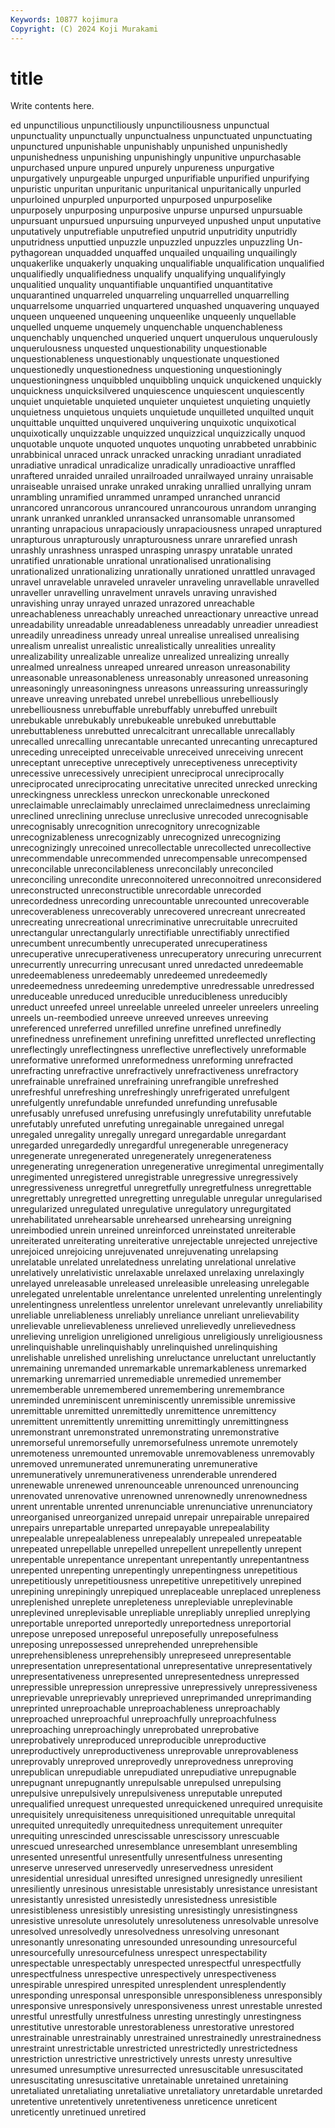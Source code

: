 ```yaml
---
Keywords: 10877 kojimura
Copyright: (C) 2024 Koji Murakami
---
```


# title

Write contents here.



ed unpunctilious unpunctiliously unpunctiliousness unpunctual unpunctuality unpunctually unpunctualness unpunctuated
unpunctuating unpunctured unpunishable unpunishably unpunished unpunishedly unpunishedness unpunishing unpunishingly unpunitive
unpurchasable unpurchased unpure unpured unpurely unpureness unpurgative unpurgatively unpurgeable unpurged
unpurifiable unpurified unpurifying unpuristic unpuritan unpuritanic unpuritanical unpuritanically unpurled unpurloined
unpurpled unpurported unpurposed unpurposelike unpurposely unpurposing unpurposive unpurse unpursed unpursuable
unpursuant unpursued unpursuing unpurveyed unpushed unput unputative unputatively unputrefiable unputrefied
unputrid unputridity unputridly unputridness unputtied unpuzzle unpuzzled unpuzzles unpuzzling Un-pythagorean
unquadded unquaffed unquailed unquailing unquailingly unquakerlike unquakerly unquaking unqualifiable unqualification
unqualified unqualifiedly unqualifiedness unqualify unqualifying unqualifyingly unqualitied unquality unquantifiable unquantified
unquantitative unquarantined unquarreled unquarreling unquarrelled unquarrelling unquarrelsome unquarried unquartered unquashed
unquavering unquayed unqueen unqueened unqueening unqueenlike unqueenly unquellable unquelled unqueme
unquemely unquenchable unquenchableness unquenchably unquenched unqueried unquert unquerulous unquerulously unquerulousness
unquested unquestionability unquestionable unquestionableness unquestionably unquestionate unquestioned unquestionedly unquestionedness unquestioning
unquestioningly unquestioningness unquibbled unquibbling unquick unquickened unquickly unquickness unquicksilvered unquiescence
unquiescent unquiescently unquiet unquietable unquieted unquieter unquietest unquieting unquietly unquietness
unquietous unquiets unquietude unquilleted unquilted unquit unquittable unquitted unquivered unquivering
unquixotic unquixotical unquixotically unquizzable unquizzed unquizzical unquizzically unquod unquotable unquote
unquoted unquotes unquoting unrabbeted unrabbinic unrabbinical unraced unrack unracked unracking
unradiant unradiated unradiative unradical unradicalize unradically unradioactive unraffled unraftered unraided
unrailed unrailroaded unrailwayed unrainy unraisable unraiseable unraised unrake unraked unraking
unrallied unrallying unram unrambling unramified unrammed unramped unranched unrancid unrancored
unrancorous unrancoured unrancourous unrandom unranging unrank unranked unrankled unransacked unransomable
unransomed unranting unrapacious unrapaciously unrapaciousness unraped unraptured unrapturous unrapturously unrapturousness
unrare unrarefied unrash unrashly unrashness unrasped unrasping unraspy unratable unrated
unratified unrationable unrational unrationalised unrationalising unrationalized unrationalizing unrationally unrationed unrattled
unravaged unravel unravelable unraveled unraveler unraveling unravellable unravelled unraveller unravelling
unravelment unravels unraving unravished unravishing unray unrayed unrazed unrazored unreachable
unreachableness unreachably unreached unreactionary unreactive unread unreadability unreadable unreadableness unreadably
unreadier unreadiest unreadily unreadiness unready unreal unrealise unrealised unrealising unrealism
unrealist unrealistic unrealistically unrealities unreality unrealizability unrealizable unrealize unrealized unrealizing
unreally unrealmed unrealness unreaped unreared unreason unreasonability unreasonable unreasonableness unreasonably
unreasoned unreasoning unreasoningly unreasoningness unreasons unreassuring unreassuringly unreave unreaving unrebated
unrebel unrebellious unrebelliously unrebelliousness unrebuffable unrebuffably unrebuffed unrebuilt unrebukable unrebukably
unrebukeable unrebuked unrebuttable unrebuttableness unrebutted unrecalcitrant unrecallable unrecallably unrecalled unrecalling
unrecantable unrecanted unrecanting unrecaptured unreceding unreceipted unreceivable unreceived unreceiving unrecent
unreceptant unreceptive unreceptively unreceptiveness unreceptivity unrecessive unrecessively unrecipient unreciprocal unreciprocally
unreciprocated unreciprocating unrecitative unrecited unrecked unrecking unreckingness unreckless unreckon unreckonable
unreckoned unreclaimable unreclaimably unreclaimed unreclaimedness unreclaiming unreclined unreclining unrecluse unreclusive
unrecoded unrecognisable unrecognisably unrecognition unrecognitory unrecognizable unrecognizableness unrecognizably unrecognized unrecognizing
unrecognizingly unrecoined unrecollectable unrecollected unrecollective unrecommendable unrecommended unrecompensable unrecompensed unreconcilable
unreconcilableness unreconcilably unreconciled unreconciling unrecondite unreconnoitered unreconnoitred unreconsidered unreconstructed unreconstructible
unrecordable unrecorded unrecordedness unrecording unrecountable unrecounted unrecoverable unrecoverableness unrecoverably unrecovered
unrecreant unrecreated unrecreating unrecreational unrecriminative unrecruitable unrecruited unrectangular unrectangularly unrectifiable
unrectifiably unrectified unrecumbent unrecumbently unrecuperated unrecuperatiness unrecuperative unrecuperativeness unrecuperatory unrecuring
unrecurrent unrecurrently unrecurring unrecusant unred unredacted unredeemable unredeemableness unredeemably unredeemed
unredeemedly unredeemedness unredeeming unredemptive unredressable unredressed unreduceable unreduced unreducible unreducibleness
unreducibly unreduct unreefed unreel unreelable unreeled unreeler unreelers unreeling unreels
un-reembodied unreeve unreeved unreeves unreeving unreferenced unreferred unrefilled unrefine unrefined
unrefinedly unrefinedness unrefinement unrefining unrefitted unreflected unreflecting unreflectingly unreflectingness unreflective
unreflectively unreformable unreformative unreformed unreformedness unreforming unrefracted unrefracting unrefractive unrefractively
unrefractiveness unrefractory unrefrainable unrefrained unrefraining unrefrangible unrefreshed unrefreshful unrefreshing unrefreshingly
unrefrigerated unrefulgent unrefulgently unrefundable unrefunded unrefunding unrefusable unrefusably unrefused unrefusing
unrefusingly unrefutability unrefutable unrefutably unrefuted unrefuting unregainable unregained unregal unregaled
unregality unregally unregard unregardable unregardant unregarded unregardedly unregardful unregenerable unregeneracy
unregenerate unregenerated unregenerately unregenerateness unregenerating unregeneration unregenerative unregimental unregimentally unregimented
unregistered unregistrable unregressive unregressively unregressiveness unregretful unregretfully unregretfulness unregrettable unregrettably
unregretted unregretting unregulable unregular unregularised unregularized unregulated unregulative unregulatory unregurgitated
unrehabilitated unrehearsable unrehearsed unrehearsing unreigning unreimbodied unrein unreined unreinforced unreinstated
unreiterable unreiterated unreiterating unreiterative unrejectable unrejected unrejective unrejoiced unrejoicing unrejuvenated
unrejuvenating unrelapsing unrelatable unrelated unrelatedness unrelating unrelational unrelative unrelatively unrelativistic
unrelaxable unrelaxed unrelaxing unrelaxingly unrelayed unreleasable unreleased unreleasible unreleasing unrelegable
unrelegated unrelentable unrelentance unrelented unrelenting unrelentingly unrelentingness unrelentless unrelentor unrelevant
unrelevantly unreliability unreliable unreliableness unreliably unreliance unreliant unrelievability unrelievable unrelievableness
unrelieved unrelievedly unrelievedness unrelieving unreligion unreligioned unreligious unreligiously unreligiousness unrelinquishable
unrelinquishably unrelinquished unrelinquishing unrelishable unrelished unrelishing unreluctance unreluctant unreluctantly unremaining
unremanded unremarkable unremarkableness unremarked unremarking unremarried unremediable unremedied unremember unrememberable
unremembered unremembering unremembrance unreminded unreminiscent unreminiscently unremissible unremissive unremittable unremitted
unremittedly unremittence unremittency unremittent unremittently unremitting unremittingly unremittingness unremonstrant unremonstrated
unremonstrating unremonstrative unremorseful unremorsefully unremorsefulness unremote unremotely unremoteness unremounted unremovable
unremovableness unremovably unremoved unremunerated unremunerating unremunerative unremuneratively unremunerativeness unrenderable unrendered
unrenewable unrenewed unrenounceable unrenounced unrenouncing unrenovated unrenovative unrenowned unrenownedly unrenownedness
unrent unrentable unrented unrenunciable unrenunciative unrenunciatory unreorganised unreorganized unrepaid unrepair
unrepairable unrepaired unrepairs unrepartable unreparted unrepayable unrepealability unrepealable unrepealableness unrepealably
unrepealed unrepeatable unrepeated unrepellable unrepelled unrepellent unrepellently unrepent unrepentable unrepentance
unrepentant unrepentantly unrepentantness unrepented unrepenting unrepentingly unrepentingness unrepetitious unrepetitiously unrepetitiousness
unrepetitive unrepetitively unrepined unrepining unrepiningly unrepiqued unreplaceable unreplaced unrepleness unreplenished
unreplete unrepleteness unrepleviable unreplevinable unreplevined unreplevisable unrepliable unrepliably unreplied unreplying
unreportable unreported unreportedly unreportedness unreportorial unrepose unreposed unreposeful unreposefully unreposefulness
unreposing unrepossessed unreprehended unreprehensible unreprehensibleness unreprehensibly unrepreseed unrepresentable unrepresentation unrepresentational
unrepresentative unrepresentatively unrepresentativeness unrepresented unrepresentedness unrepressed unrepressible unrepression unrepressive unrepressively
unrepressiveness unreprievable unreprievably unreprieved unreprimanded unreprimanding unreprinted unreproachable unreproachableness unreproachably
unreproached unreproachful unreproachfully unreproachfulness unreproaching unreproachingly unreprobated unreprobative unreprobatively unreproduced
unreproducible unreproductive unreproductively unreproductiveness unreprovable unreprovableness unreprovably unreproved unreprovedly unreprovedness
unreproving unrepublican unrepudiable unrepudiated unrepudiative unrepugnable unrepugnant unrepugnantly unrepulsable unrepulsed
unrepulsing unrepulsive unrepulsively unrepulsiveness unreputable unreputed unrequalified unrequest unrequested unrequickened
unrequired unrequisite unrequisitely unrequisiteness unrequisitioned unrequitable unrequital unrequited unrequitedly unrequitedness
unrequitement unrequiter unrequiting unrescinded unrescissable unrescissory unrescuable unrescued unresearched unresemblance
unresemblant unresembling unresented unresentful unresentfully unresentfulness unresenting unreserve unreserved unreservedly
unreservedness unresident unresidential unresidual unresifted unresigned unresignedly unresilient unresiliently unresinous
unresistable unresistably unresistance unresistant unresistantly unresisted unresistedly unresistedness unresistible unresistibleness
unresistibly unresisting unresistingly unresistingness unresistive unresolute unresolutely unresoluteness unresolvable unresolve
unresolved unresolvedly unresolvedness unresolving unresonant unresonantly unresonating unresounded unresounding unresourceful
unresourcefully unresourcefulness unrespect unrespectability unrespectable unrespectably unrespected unrespectful unrespectfully unrespectfulness
unrespective unrespectively unrespectiveness unrespirable unrespired unrespited unresplendent unresplendently unresponding unresponsal
unresponsible unresponsibleness unresponsibly unresponsive unresponsively unresponsiveness unrest unrestable unrested unrestful
unrestfully unrestfulness unresting unrestingly unrestingness unrestitutive unrestorable unrestorableness unrestorative unrestored
unrestrainable unrestrainably unrestrained unrestrainedly unrestrainedness unrestraint unrestrictable unrestricted unrestrictedly unrestrictedness
unrestriction unrestrictive unrestrictively unrests unresty unresultive unresumed unresumptive unresurrected unresuscitable
unresuscitated unresuscitating unresuscitative unretainable unretained unretaining unretaliated unretaliating unretaliative unretaliatory
unretardable unretarded unretentive unretentively unretentiveness unreticence unreticent unreticently unretinued unretired
